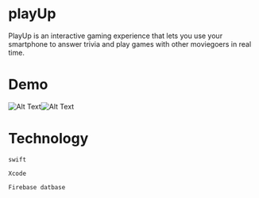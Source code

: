 # playUp

PlayUp is an interactive gaming experience that lets you use your smartphone to answer trivia and play games with other moviegoers in real time.

# Demo

![Alt Text](https://github.com/Gandhi89/playUp/blob/master/gifs/playUp-server(v2).gif)![Alt Text](https://github.com/Gandhi89/playUp/blob/master/gifs/playUp-player(v2).gif)

# Technology
`swift`

`Xcode`

`Firebase datbase`
